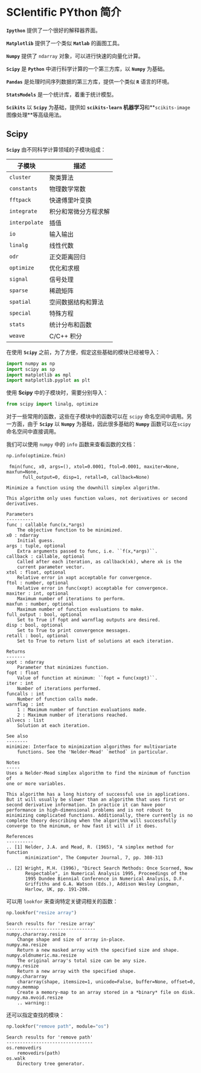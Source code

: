 
# SCIentific PYthon 简介

**`Ipython`** 提供了一个很好的解释器界面。

**`Matplotlib`** 提供了一个类似 **`Matlab`** 的画图工具。

**`Numpy`** 提供了 `ndarray` 对象，可以进行快速的向量化计算。

**`Scipy`** 是 **`Python`** 中进行科学计算的一个第三方库，以 **`Numpy`** 为基础。

**`Pandas`** 是处理时间序列数据的第三方库，提供一个类似 **`R`** 语言的环境。

**`StatsModels`** 是一个统计库，着重于统计模型。

**`Scikits`** 以 **`Scipy`** 为基础，提供如 **`scikits-learn` 机器学习**和**`scikits-image` 图像处理**等高级用法。

## Scipy

**`Scipy`** 由不同科学计算领域的子模块组成：

子模块|描述
----|----
`cluster`|  聚类算法
`constants`| 物理数学常数
`fftpack`| 快速傅里叶变换
`integrate`| 积分和常微分方程求解
`interpolate`| 插值
`io`| 输入输出
`linalg`| 线性代数
`odr`| 正交距离回归
`optimize`| 优化和求根
`signal`| 信号处理
`sparse`| 稀疏矩阵
`spatial`| 空间数据结构和算法
`special`| 特殊方程
`stats`| 统计分布和函数
`weave`| C/C++ 积分

在使用 **`Scipy`** 之前，为了方便，假定这些基础的模块已经被导入：


```python
import numpy as np
import scipy as sp
import matplotlib as mpl
import matplotlib.pyplot as plt
```

使用 **Scipy** 中的子模块时，需要分别导入：


```python
from scipy import linalg, optimize
```

对于一些常用的函数，这些在子模块中的函数可以在 `scipy` 命名空间中调用。另一方面，由于 **`Scipy`** 以 **`Numpy`** 为基础，因此很多基础的 **`Numpy`** 函数可以在`scipy` 命名空间中直接调用。

我们可以使用 `numpy` 中的 `info` 函数来查看函数的文档：


```python
np.info(optimize.fmin)
```

     fmin(func, x0, args=(), xtol=0.0001, ftol=0.0001, maxiter=None, maxfun=None,
          full_output=0, disp=1, retall=0, callback=None)
    
    Minimize a function using the downhill simplex algorithm.
    
    This algorithm only uses function values, not derivatives or second
    derivatives.
    
    Parameters
    ----------
    func : callable func(x,*args)
        The objective function to be minimized.
    x0 : ndarray
        Initial guess.
    args : tuple, optional
        Extra arguments passed to func, i.e. ``f(x,*args)``.
    callback : callable, optional
        Called after each iteration, as callback(xk), where xk is the
        current parameter vector.
    xtol : float, optional
        Relative error in xopt acceptable for convergence.
    ftol : number, optional
        Relative error in func(xopt) acceptable for convergence.
    maxiter : int, optional
        Maximum number of iterations to perform.
    maxfun : number, optional
        Maximum number of function evaluations to make.
    full_output : bool, optional
        Set to True if fopt and warnflag outputs are desired.
    disp : bool, optional
        Set to True to print convergence messages.
    retall : bool, optional
        Set to True to return list of solutions at each iteration.
    
    Returns
    -------
    xopt : ndarray
        Parameter that minimizes function.
    fopt : float
        Value of function at minimum: ``fopt = func(xopt)``.
    iter : int
        Number of iterations performed.
    funcalls : int
        Number of function calls made.
    warnflag : int
        1 : Maximum number of function evaluations made.
        2 : Maximum number of iterations reached.
    allvecs : list
        Solution at each iteration.
    
    See also
    --------
    minimize: Interface to minimization algorithms for multivariate
        functions. See the 'Nelder-Mead' `method` in particular.
    
    Notes
    -----
    Uses a Nelder-Mead simplex algorithm to find the minimum of function of
    one or more variables.
    
    This algorithm has a long history of successful use in applications.
    But it will usually be slower than an algorithm that uses first or
    second derivative information. In practice it can have poor
    performance in high-dimensional problems and is not robust to
    minimizing complicated functions. Additionally, there currently is no
    complete theory describing when the algorithm will successfully
    converge to the minimum, or how fast it will if it does.
    
    References
    ----------
    .. [1] Nelder, J.A. and Mead, R. (1965), "A simplex method for function
           minimization", The Computer Journal, 7, pp. 308-313
    
    .. [2] Wright, M.H. (1996), "Direct Search Methods: Once Scorned, Now
           Respectable", in Numerical Analysis 1995, Proceedings of the
           1995 Dundee Biennial Conference in Numerical Analysis, D.F.
           Griffiths and G.A. Watson (Eds.), Addison Wesley Longman,
           Harlow, UK, pp. 191-208.


可以用 `lookfor` 来查询特定关键词相关的函数：


```python
np.lookfor("resize array")
```

    Search results for 'resize array'
    ---------------------------------
    numpy.chararray.resize
        Change shape and size of array in-place.
    numpy.ma.resize
        Return a new masked array with the specified size and shape.
    numpy.oldnumeric.ma.resize
        The original array's total size can be any size.
    numpy.resize
        Return a new array with the specified shape.
    numpy.chararray
        chararray(shape, itemsize=1, unicode=False, buffer=None, offset=0,
    numpy.memmap
        Create a memory-map to an array stored in a *binary* file on disk.
    numpy.ma.mvoid.resize
        .. warning::


还可以指定查找的模块：


```python
np.lookfor("remove path", module="os")
```

    Search results for 'remove path'
    --------------------------------
    os.removedirs
        removedirs(path)
    os.walk
        Directory tree generator.

